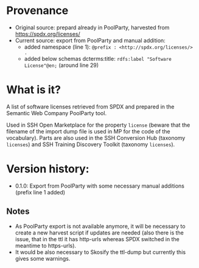 # Provenance
* Original source: prepard already in PoolParty, harvested from https://spdx.org/licenses/
* Current source: export from PoolParty and manual addition:
  * added namespace (line 1): `@prefix : <http://spdx.org/licenses/> .`
  * added below schemas dcterms:title: `rdfs:label "Software License"@en;` (around line 29)

# What is it?
A list of software licenses retrieved from SPDX and prepared in the Semantic Web Company PoolParty tool.

Used in SSH Open Marketplace for the property `license` (beware that the filename of the import dump file is used in MP for the code of the vocabulary). Parts are also used in the SSH Conversion Hub (taxonomy `licenses`) and SSH Training Discovery Toolkit (taxonomy `licenses`).

# Version history:
* 0.1.0: Export from PoolParty with some necessary manual additions (prefix line 1 added)

## Notes
- As PoolParty export is not available anymore, it will be necessary to create a new harvest script if updates are needed (also there is the issue, that in the ttl it has http-urls whereas SPDX switched in the meantime to https-urls).
- It would be also necessary to Skosify the ttl-dump but currently this gives some warnings.

